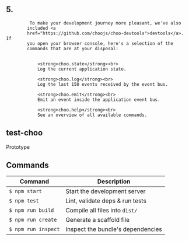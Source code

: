  <section class="fl mw6 w-50-m w-third-l pa3">
          <h2>5.</h2>

             To make your development journey more pleasant, we've also
            included <a
            href="https://github.com/choojs/choo-devtools">devtools</a>. If
            you open your browser console, here's a selection of the
            commands that are at your disposal:

            
                <strong>choo.state</strong><br>
                Log the current application state.
             
                <strong>choo.log</strong><br>
                Log the last 150 events received by the event bus.
           
                <strong>choo.emit</strong><br>
                Emit an event inside the application event bus.
             
                <strong>choo.help</strong><br>
                See an overview of all available commands.
        







# test-choo
Prototype

## Commands
Command                | Description                                      |
-----------------------|--------------------------------------------------|
`$ npm start`          | Start the development server
`$ npm test`           | Lint, validate deps & run tests
`$ npm run build`      | Compile all files into `dist/`
`$ npm run create`     | Generate a scaffold file
`$ npm run inspect`    | Inspect the bundle's dependencies